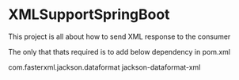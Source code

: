 # XMLSupportSpringBoot
This project is all about how to send XML response to the consumer

The only that thats required is to add below dependency in pom.xml

<dependency>
  <groupId>com.fasterxml.jackson.dataformat</groupId>
  <artifactId>jackson-dataformat-xml</artifactId>
</dependency>
